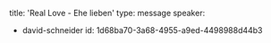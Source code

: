 title: 'Real Love - Ehe lieben'
type: message
speaker:
  - david-schneider
id: 1d68ba70-3a68-4955-a9ed-4498988d44b3
